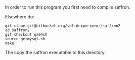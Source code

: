 In order to run this program you first need to compile saffron. 

Elsewhere do:

````
git clone git@bitbucket.org/solidexperiment/saffron2
cd saffron2
git checkout qa64ch
source getmysql.sh
make
````

The copy the saffron executable to this directory.
